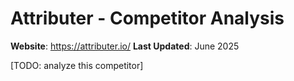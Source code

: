 # Attributer - Competitor Analysis

**Website**: https://attributer.io/
**Last Updated**: June 2025

[TODO: analyze this competitor] 
